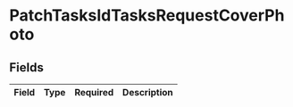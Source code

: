 # PatchTasksIdTasksRequestCoverPhoto


## Fields

| Field       | Type        | Required    | Description |
| ----------- | ----------- | ----------- | ----------- |
